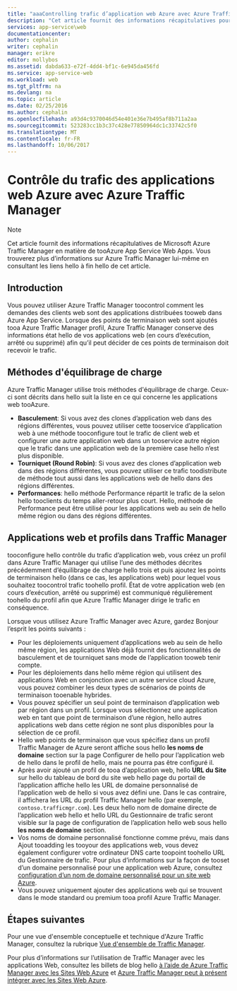 ```yaml
---
title: "aaaControlling trafic d’application web Azure avec Azure Traffic Manager"
description: "Cet article fournit des informations récapitulatives pour Azure Traffic Manager en matière de tooAzure des applications web."
services: app-service\web
documentationcenter: 
author: cephalin
writer: cephalin
manager: erikre
editor: mollybos
ms.assetid: dabda633-e72f-4dd4-bf1c-6e945da456fd
ms.service: app-service-web
ms.workload: web
ms.tgt_pltfrm: na
ms.devlang: na
ms.topic: article
ms.date: 02/25/2016
ms.author: cephalin
ms.openlocfilehash: a93d4c9370046d54e401e36e7b495af8b711a2aa
ms.sourcegitcommit: 523283cc1b3c37c428e77850964dc1c33742c5f0
ms.translationtype: MT
ms.contentlocale: fr-FR
ms.lasthandoff: 10/06/2017
---
```

# <a name="controlling-azure-web-app-traffic-with-azure-traffic-manager"></a>Contrôle du trafic des applications web Azure avec Azure Traffic Manager
> [!NOTE]
> Cet article fournit des informations récapitulatives de Microsoft Azure Traffic Manager en matière de tooAzure App Service Web Apps. Vous trouverez plus d’informations sur Azure Traffic Manager lui-même en consultant les liens hello à fin hello de cet article.
> 
> 

## <a name="introduction"></a>Introduction
Vous pouvez utiliser Azure Traffic Manager toocontrol comment les demandes des clients web sont des applications distribuées tooweb dans Azure App Service. Lorsque des points de terminaison web sont ajoutés tooa Azure Traffic Manager profil, Azure Traffic Manager conserve des informations état hello de vos applications web (en cours d’exécution, arrêté ou supprimé) afin qu’il peut décider de ces points de terminaison doit recevoir le trafic.

## <a name="load-balancing-methods"></a>Méthodes d'équilibrage de charge
Azure Traffic Manager utilise trois méthodes d'équilibrage de charge. Ceux-ci sont décrits dans hello suit la liste en ce qui concerne les applications web tooAzure.

* **Basculement**: Si vous avez des clones d’application web dans des régions différentes, vous pouvez utiliser cette tooservice d’application web à une méthode tooconfigure tout le trafic de client web et configurer une autre application web dans un tooservice autre région que le trafic dans une application web de la première case hello n’est plus disponible.
* **Tourniquet (Round Robin)**: Si vous avez des clones d’application web dans des régions différentes, vous pouvez utiliser ce trafic toodistribute de méthode tout aussi dans les applications web de hello dans des régions différentes.
* **Performances**: hello méthode Performance répartit le trafic de la selon hello tooclients du temps aller-retour plus court. Hello, méthode de Performance peut être utilisé pour les applications web au sein de hello même région ou dans des régions différentes.

## <a name="web-apps-and-traffic-manager-profiles"></a>Applications web et profils dans Traffic Manager
tooconfigure hello contrôle du trafic d’application web, vous créez un profil dans Azure Traffic Manager qui utilise l’une des méthodes décrites précédemment d’équilibrage de charge hello trois et puis ajoutez les points de terminaison hello (dans ce cas, les applications web) pour lequel vous souhaitez toocontrol trafic toohello profil. État de votre application web (en cours d’exécution, arrêté ou supprimé) est communiqué régulièrement toohello du profil afin que Azure Traffic Manager dirige le trafic en conséquence.

Lorsque vous utilisez Azure Traffic Manager avec Azure, gardez Bonjour l’esprit les points suivants :

* Pour les déploiements uniquement d’applications web au sein de hello même région, les applications Web déjà fournit des fonctionnalités de basculement et de tourniquet sans mode de l’application tooweb tenir compte.
* Pour les déploiements dans hello même région qui utilisent des applications Web en conjonction avec un autre service cloud Azure, vous pouvez combiner les deux types de scénarios de points de terminaison tooenable hybrides.
* Vous pouvez spécifier un seul point de terminaison d’application web par région dans un profil. Lorsque vous sélectionnez une application web en tant que point de terminaison d’une région, hello autres applications web dans cette région ne sont plus disponibles pour la sélection de ce profil.
* Hello web points de terminaison que vous spécifiez dans un profil Traffic Manager de Azure seront affiche sous hello **les noms de domaine** section sur la page Configurer de hello pour l’application web de hello dans le profil de hello, mais ne pourra pas être configuré il.
* Après avoir ajouté un profil de tooa d’application web, hello **URL du Site** sur hello du tableau de bord du site web hello page du portail de l’application affiche hello les URL de domaine personnalisé de l’application web de hello si vous avez défini une. Dans le cas contraire, il affichera les URL du profil Traffic Manager hello (par exemple, `contoso.trafficmgr.com`). Les deux hello nom de domaine directe de l’application web hello et hello URL du Gestionnaire de trafic seront visible sur la page de configuration de l’application hello web sous hello **les noms de domaine** section.
* Vos noms de domaine personnalisé fonctionne comme prévu, mais dans Ajout tooadding les tooyour des applications web, vous devez également configurer votre ordinateur DNS carte toopoint toohello URL du Gestionnaire de trafic. Pour plus d’informations sur la façon de tooset d’un domaine personnalisé pour une application web Azure, consultez [configuration d’un nom de domaine personnalisé pour un site web Azure](app-service-web-tutorial-custom-domain.md).
* Vous pouvez uniquement ajouter des applications web qui se trouvent dans le mode standard ou premium tooa profil Azure Traffic Manager.

## <a name="next-steps"></a>Étapes suivantes
Pour une vue d'ensemble conceptuelle et technique d'Azure Traffic Manager, consultez la rubrique [Vue d'ensemble de Traffic Manager](../traffic-manager/traffic-manager-overview.md).

Pour plus d’informations sur l’utilisation de Traffic Manager avec les applications Web, consultez les billets de blog hello [à l’aide de Azure Traffic Manager avec les Sites Web Azure](http://blogs.msdn.com/b/waws/archive/2014/03/18/using-windows-azure-traffic-manager-with-waws.aspx) et [Azure Traffic Manager peut à présent intégrer avec les Sites Web Azure](https://azure.microsoft.com/blog/2014/03/27/azure-traffic-manager-can-now-integrate-with-azure-web-sites/).

